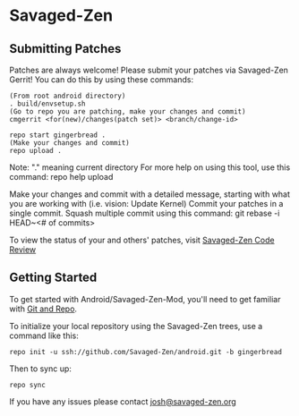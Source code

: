 Savaged-Zen
===========

Submitting Patches
------------------
Patches are always welcome!  Please submit your patches via Savaged-Zen Gerrit!
You can do this by using these commands:

    (From root android directory)
    . build/envsetup.sh
    (Go to repo you are patching, make your changes and commit)
    cmgerrit <for(new)/changes(patch set)> <branch/change-id> 

    repo start gingerbread .
    (Make your changes and commit)
    repo upload .
Note: "." meaning current directory
For more help on using this tool, use this command: repo help upload

Make your changes and commit with a detailed message, starting with what you are working with (i.e. vision: Update Kernel)
Commit your patches in a single commit. Squash multiple commit using this command: git rebase -i HEAD~<# of commits>

To view the status of your and others' patches, visit [Savaged-Zen Code Review](http://review.savaged-zen.org/)


Getting Started
---------------

To get started with Android/Savaged-Zen-Mod, you'll need to get
familiar with [Git and Repo](http://source.android.com/download/using-repo).

To initialize your local repository using the Savaged-Zen trees, use a command like this:

    repo init -u ssh://github.com/Savaged-Zen/android.git -b gingerbread

Then to sync up:

    repo sync

If you have any issues please contact josh@savaged-zen.org
